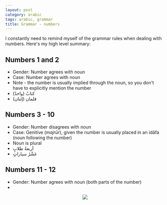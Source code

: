 ```yaml
---
layout: post
category: arabic
tags: arabic, grammar
title: Grammar - numbers
--- 
```


I constantly need to remind myself of the grammar rules when dealing with numbers. Here's my high level summary:

## Numbers 1 and 2
- Gender: Number agrees with noun
- Case: Number agrees with noun
- Note - the number is usually implied through the noun, so you don't have to explicitly mention the number
- (كتابٌ (واحدٌ 
- (قلمان (إثنان

## Numbers 3 - 10
- Gender: Number disagrees with noun
- Case: Genitive (*majrūr*), given the number is usually placed in an idāfa (noun following the number)
- Noun is plural
- أربعةُ طلابٍ
- عَشْرُ سياراتٍ

## Numbers 11 - 12
- Gender: Number agrees with noun (both parts of the number)
- 


<center> <img src = "{{baseurl}}/assets/img/posts/arabic/far.jpg">
</center>


